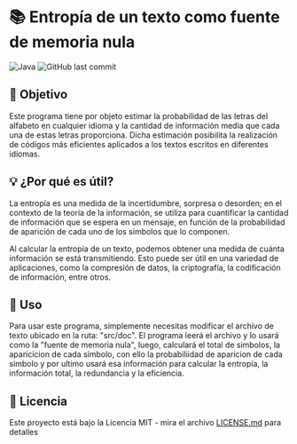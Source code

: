 # 📚 Entropía de un texto como fuente de memoria nula

![Java](https://img.shields.io/badge/-Java-red?style=flat-square&logo=java)
![GitHub last commit](https://img.shields.io/github/last-commit/andresarguelles/SistemaParaCalcularFuenteDiscretaSinMemoria)

## 🎯 Objetivo

Este programa tiene por objeto estimar la probabilidad de las letras del alfabeto en cualquier idioma y la cantidad de información media que cada una de estas letras proporciona. Dicha estimación posibilita la realización de códigos más eficientes aplicados a los textos escritos en diferentes idiomas.

## 💡 ¿Por qué es útil?

La entropía es una medida de la incertidumbre, sorpresa o desorden; en el contexto de la teoría de la información, se utiliza para cuantificar la cantidad de información que se espera en un mensaje, en función de la probabilidad de aparición de cada uno de los símbolos que lo componen.

Al calcular la entropía de un texto, podemos obtener una medida de cuánta información se está transmitiendo. Esto puede ser útil en una variedad de aplicaciones, como la compresión de datos, la criptografía, la codificación de información, entre otros.

## 🚀 Uso

Para usar este programa, simplemente necesitas modificar el archivo de texto ubicado en la ruta: "src/doc". El programa leerá el archivo y lo usará como la "fuente de memoria nula", luego, calculará el total de simbolos, la aparicicion de cada símbolo, con ello la probabiliidad de aparicion de cada simbolo y por ultimo usará esa información para calcular la entropía, la información total, la redundancia y la eficiencia.

## 📝 Licencia

Este proyecto está bajo la Licencia MIT - mira el archivo [LICENSE.md](LICENSE.md) para detalles